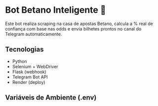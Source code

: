 # Bot Betano Inteligente 🎯

Este bot realiza scraping na casa de apostas Betano, calcula a % real de confiança com base nas odds e envia bilhetes prontos no canal do Telegram automaticamente.

## Tecnologias

- Python
- Selenium + WebDriver
- Flask (webhook)
- Telegram Bot API
- Render (deploy)

## Variáveis de Ambiente (.env)


